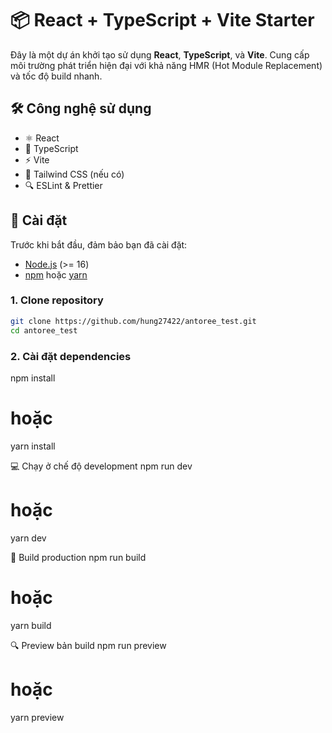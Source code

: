 # 📦 React + TypeScript + Vite Starter

Đây là một dự án khởi tạo sử dụng **React**, **TypeScript**, và **Vite**. Cung cấp môi trường phát triển hiện đại với khả năng HMR (Hot Module Replacement) và tốc độ build nhanh.

## 🛠️ Công nghệ sử dụng

- ⚛️ React
- 📘 TypeScript
- ⚡ Vite
- 💅 Tailwind CSS (nếu có)
- 🔍 ESLint & Prettier

## 🚀 Cài đặt

Trước khi bắt đầu, đảm bảo bạn đã cài đặt:

- [Node.js](https://nodejs.org/) (>= 16)
- [npm](https://www.npmjs.com/) hoặc [yarn](https://yarnpkg.com/)

### 1. Clone repository

```bash
git clone https://github.com/hung27422/antoree_test.git
cd antoree_test
```
### 2. Cài đặt dependencies
npm install
# hoặc
yarn install

💻 Chạy ở chế độ development
npm run dev
# hoặc
yarn dev

🔨 Build production
npm run build
# hoặc
yarn build

🔍 Preview bản build
npm run preview
# hoặc
yarn preview